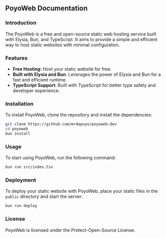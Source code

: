 ## PoyoWeb Documentation

### Introduction
The PoyoWeb is a free and open-source static web hosting service built with Elysia, Bun, and TypeScript. It aims to provide a simple and efficient way to host static websites with minimal configuration.

### Features
- **Free Hosting**: Host your static website for free.
- **Built with Elysia and Bun**: Leverages the power of Elysia and Bun for a fast and efficient runtime.
- **TypeScript Support**: Built with TypeScript for better type safety and developer experience.

### Installation
To install PoyoWeb, clone the repository and install the dependencies:
```bash
git clone https://github.com/mrdapoyo/poyoweb-dev
cd poyoweb
bun install
```

### Usage
To start using PoyoWeb, run the following command:
```bash
bun run src/index.tsx
```

### Deployment
To deploy your static website with PoyoWeb, place your static files in the `public` directory and start the server:
```bash
bun run deploy
```

### License
PoyoWeb is licensed under the Protect-Open-Source License.